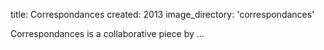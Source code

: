 title: Correspondances 
created: 2013
image_directory: 'correspondances'

Correspondances is a collaborative piece by ...

